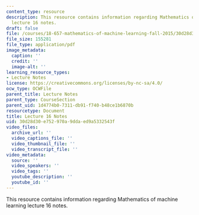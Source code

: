 ```yaml
---
content_type: resource
description: This resource contains information regarding Mathematics of machine learning
  lecture 16 notes.
draft: false
file: /courses/18-657-mathematics-of-machine-learning-fall-2015/30d28d30e752970a9ddaed9a5332543f_MIT18_657F15_L16.pdf
file_size: 155281
file_type: application/pdf
image_metadata:
  caption: ''
  credit: ''
  image-alt: ''
learning_resource_types:
- Lecture Notes
license: https://creativecommons.org/licenses/by-nc-sa/4.0/
ocw_type: OCWFile
parent_title: Lecture Notes
parent_type: CourseSection
parent_uid: 1d4774b0-7311-db91-f740-b48ce1b6870b
resourcetype: Document
title: Lecture 16 Notes
uid: 30d28d30-e752-970a-9dda-ed9a5332543f
video_files:
  archive_url: ''
  video_captions_file: ''
  video_thumbnail_file: ''
  video_transcript_file: ''
video_metadata:
  source: ''
  video_speakers: ''
  video_tags: ''
  youtube_description: ''
  youtube_id: ''
---
```

This resource contains information regarding Mathematics of machine learning lecture 16 notes.